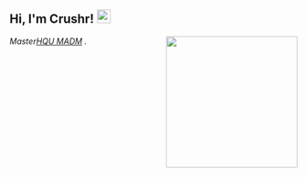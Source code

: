 <h2>Hi, I'm Crushr! <img src="https://github.githubassets.com/images/mona-whisper.gif" height="24" /></h2>
<img align='right' src="https://media.giphy.com/media/836HiJc7pgzy8iNXCn/giphy.gif" width="230" />
<p><em>Master<a href="http://www.hqumadm.com/">HQU MADM</a> . </em>
